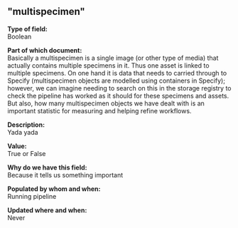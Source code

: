 ## "multispecimen"

**Type of field:**  
Boolean  

**Part of which document:**  
Basically a multispecimen is a single image (or other type of media) that actually contains multiple specimens in it. Thus one asset is linked to multiple specimens. On one hand it is data that needs to carried through to Specify (multispecimen objects are modelled using containers in Specify); however, we can imagine needing to search on this in the storage registry to check the pipeline has worked as it should for these specimens and assets. But also, how many multispecimen objects we have dealt with is an important statistic for measuring and helping refine workflows.

**Description:**  
Yada yada  

**Value:**  
True or False

**Why do we have this field:**  
Because it tells us something important  

**Populated by whom and when:**  
Running pipeline 

**Updated where and when:**  
Never
